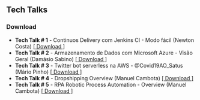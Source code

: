 ## Tech Talks

### Download
* **Tech Talk # 1** - Continuos Delivery com Jenkins CI - Modo fácil (Newton Costa) <a href="https://drive.google.com/open?id=1E4QgZ2WSWzwRMcmAZLCnt8jcFV9mghjv" target="_blank">[ Download ]</a>
* **Tech Talk # 2** - Armazenamento de Dados com Microsoft Azure - Visão Geral (Damásio Sabino) <a href="https://drive.google.com/open?id=1iRbPPzD7N2gh9qYHPPgsFl-17nsbMU0d" target="_blank">[ Download ]</a>
* **Tech Talk # 3** -  Twitter bot serverless na AWS - @Covid19AO_Satus (Mário Pinho) <a href="https://drive.google.com/open?id=12huLdRWwMobvvIhlN921amUy0E_JPQhM" target="_blank">[ Download ]</a>
* **Tech Talk # 4** -  Dropshipping Overview (Manuel Cambota) <a href="https://drive.google.com/open?id=1PmG7Si_wI5lZ8kVc2l4ec5C24WRscGCf" target="_blank">[ Download ]</a>
* **Tech Talk # 5** -  RPA Robotic Process Automation - Overview (Manuel Cambota) <a href="https://drive.google.com/file/d/1nlL1mQyc9b0b8PHadZM8AO1BpLlhRWZ2/view?usp=sharing" target="_blank">[ Download ]</a>
